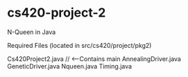 # cs420-project-2
N-Queen in Java

Required Files (located in src/cs420/project/pkg2)

Cs420Project2.java  // <--Contains main
AnnealingDriver.java
GeneticDriver.java
Nqueen.java
Timing.java